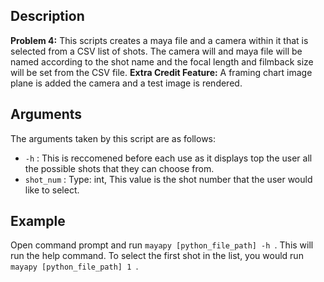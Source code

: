 ## Description
**Problem 4:**
This scripts creates a maya file and a camera within it that is selected from a CSV list of shots. The camera will and maya file will be named according to the shot name and the focal length and filmback size will be set from the CSV file.
**Extra Credit Feature:** A framing chart image plane is added the camera and a test image is rendered. 

## Arguments
The arguments taken by this script are as follows:
- `-h` :   This is reccomened before each use as it displays top the user all the possible shots that they can choose from.
- `shot_num` : Type: int, This value is the shot number that the user would like to select.

## Example
Open command prompt and run `mayapy [python_file_path] -h `. This will run the help command. To select the first shot in the list, you would run `mayapy [python_file_path] 1 `.
